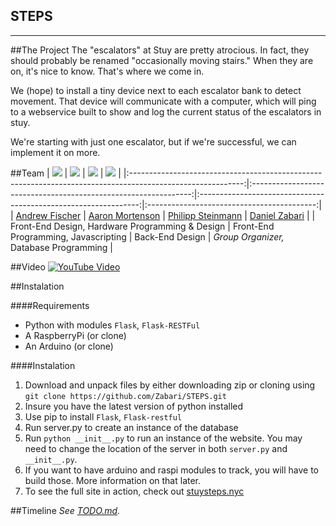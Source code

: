 
STEPS
-------------
-------------

##The Project
The "escalators" at Stuy are pretty atrocious. In fact, they should probably be renamed "occasionally moving stairs." When they are on, it's nice to know. That's where we come in.  

We (hope) to install a tiny device next to each escalator bank to detect movement. That device will communicate with a computer, which will ping to a webservice built to show and log the current status of the escalators in stuy.  

We're starting with just one escalator, but if we're successful, we can implement it on more.


##Team
| ![](https://avatars2.githubusercontent.com/u/5422397?&s=150) | ![](https://avatars0.githubusercontent.com/u/5421231?&s=150) | ![](https://avatars2.githubusercontent.com/u/1449704?3&s=150) |     ![](http://i.imgur.com/rBULNDu.png)    |
|:----------------------------------------------------------------------------------------------------------:|:---------------------------------------------------------------:|:---------------------------------------------------------------:|:------------------------------------------:|
|                                [Andrew Fischer](https://github.com/afischer)                               |        [Aaron Mortenson](https://github.com/trunkatedpig)       |     [Philipp Steinmann](https://github.com/PhilippSteinmann)    | [Daniel Zabari](https://github.com/Zabari) |
| Front-End Design, Hardware Programming & Design                                                         | Front-End Programming, Javascripting                         | Back-End Design                                               | *Group Organizer,* Database Programming |


##Video
[![YouTube Video](http://img.youtube.com/vi/xoU7kB2jkI8/0.jpg)](http://www.youtube.com/watch?v=xoU7kB2jkI8)

##Instalation

####Requirements
- Python with modules `Flask`, `Flask-RESTFul`
- A RaspberryPi (or clone)
- An Arduino (or clone)

####Instalation
1. Download and unpack files by either downloading zip or cloning using `git clone https://github.com/Zabari/STEPS.git`
2. Insure you have the latest version of python installed
3. Use pip to install `Flask`, `Flask-restful`
4. Run server.py to create an instance of the database
5. Run `python __init__.py` to run an instance of the website. You may need to change the location of the server in both `server.py` and `__init__.py`.
6. If you want to have arduino and raspi modules to track, you will have to build those. More information on that later.
7. To see the full site in action, check out [stuysteps.nyc](http://www.stuysteps.nyc)

##Timeline
*See [TODO.md](https://github.com/Zabari/EscalatorHaus/blob/master/TODO.md).*

